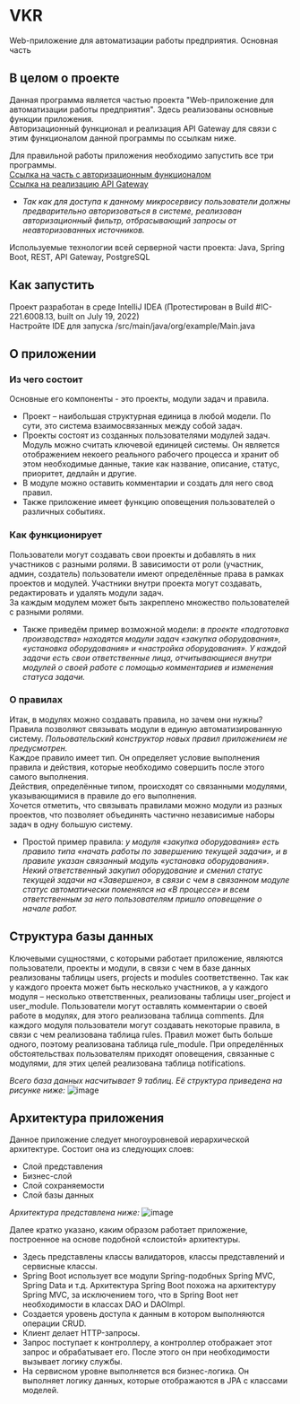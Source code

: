 # VKR
Web-приложение для автоматизации работы предприятия. Основная часть
## В целом о проекте
Данная программа является частью проекта "Web-приложение для автоматизации работы предприятия". Здесь реализованы основные функции приложения.  
Авторизационный функционал и реализация API Gateway для связи с этим функционалом данной программы по ссылкам ниже.  

Для правильной работы приложения необходимо запустить все три программы.  
[Ссылка на часть с авторизационным функционалом](https://github.com/DavrosWho/vkr_auth)  
[Ссылка на реализацию API Gateway](https://github.com/DavrosWho/vkr_api_gateway)  

- _Так как для доступа к данному микросервису пользователи должны предварительно авторизоваться в системе, реализован авторизационный фильтр, 
отбрасывающий запросы от неавторизованных источников._

Используемые технологии всей серверной части проекта: Java, Spring Boot, REST, API Gateway, PostgreSQL
## Как запустить 
Проект разработан в среде IntelliJ IDEA (Протестирован в Build #IC-221.6008.13, built on July 19, 2022)  
Настройте IDE для запуска /src/main/java/org/example/Main.java

## О приложении
### Из чего состоит 
Основные его компоненты - это проекты, модули задач и правила.
- Проект – наибольшая структурная единица в любой модели. По сути, это система взаимосвязанных между собой задач. 
- Проекты состоят из созданных пользователями модулей задач. Модуль можно считать ключевой единицей системы. 
Он является отображением некоего реального рабочего процесса и хранит об этом необходимые данные, такие как название, описание, 
статус, приоритет, дедлайн и другие. 
- В модуле можно оставить комментарии и создать для него свод правил.
- Также приложение имеет функцию оповещения пользователей о различных событиях.

### Как функционирует
Пользователи могут создавать свои проекты и добавлять в них участников с разными ролями. В зависимости от роли (участник, админ, создатель) 
пользователи имеют определённые права в рамках проектов и модулей.
Участники внутри проекта могут создавать, редактировать и удалять модули задач.  
За каждым модулем может быть закреплено множество пользователей с разными ролями.

- Также приведём пример возможной модели: _в проекте «подготовка производства» находятся модули задач «закупка оборудования», «установка оборудования» и 
«настройка оборудования». У каждой задачи есть свои ответственные лица, отчитывающиеся внутри модулей о своей работе с помощью комментариев и изменения 
статуса задачи._

### О правилах
Итак, в модулях можно создавать правила, но зачем они нужны? Правила позволяют связывать модули в единую автоматизированную систему. _Польовательский 
конструктор новых правил приложением не предусмотрен._  
Каждое правило имеет тип. Он определяет условие выполнения правила и действия, которые необходимо совершить после этого самого выполнения.  
Действия, определённые типом, происходят со связанными модулями, указывающимися в правиле до его выполнения.  
Хочется отметить, что связывать правилами можно модули из разных проектов, что позволяет объединять частично независимые наборы задач в одну большую систему. 

- Простой пример правила: _у модуля «закупка оборудования» есть правило типа «начать работы по завершению текущей задачи», и в правиле указан связанный модуль 
«установка оборудования». Некий ответственный закупил оборудование и сменил статус текущей задачи на «Завершено», в связи с чем в связанном модуле статус 
автоматически поменялся на «В процессе» и всем ответственным за него пользователям пришло оповещение о начале работ._


## Структура базы данных 
Ключевыми сущностями, с которыми работает приложение, являются пользователи, проекты и модули, в связи с чем в базе данных реализованы таблицы users, 
projects и modules соответственно. Так как у каждого проекта может быть несколько участников, а у каждого модуля – несколько ответственных, 
реализованы таблицы user_project и user_module. Пользователи могут оставлять комментарии о своей работе в модулях, для этого реализована таблица comments. 
Для каждого модуля пользователи могут создавать некоторые правила, в связи с чем реализована таблица rules. Правил может быть больше одного, поэтому реализована 
таблица rule_module. При определённых обстоятельствах пользователям приходят оповещения, связанные с модулями, для этих целей реализована таблица notifications. 

_Всего база данных насчитывает 9 таблиц. Её структура приведена на рисунке ниже:_
![image](https://github.com/DavrosWho/VKR/assets/71879137/2bdaf325-30d4-482c-88de-06bb69737792)

## Архитектура приложения
Данное приложение следует многоуровневой иерархической архитектуре. Состоит она из следующих слоев:
- Слой представления
- Бизнес-слой
- Слой сохраняемости
- Слой базы данных

_Архитектура представлена ниже:_
![image](https://github.com/DavrosWho/vkr_auth/assets/71879137/d0800a39-a6a1-4fa3-a7b3-0f0122b2dd0d)

Далее кратко указано, каким образом работает приложение, построенное на основе подобной «слоистой» архитектуры.
- Здесь представлены классы валидаторов, классы представлений и сервисные классы.
- Spring Boot использует все модули Spring-подобных Spring MVC, Spring Data и т.д. Архитектура Spring Boot похожа на архитектуру Spring MVC, за исключением того, что в Spring Boot нет необходимости в классах DAO и DAOImpl.
- Создается уровень доступа к данным в котором выполняются операции CRUD.
- Клиент делает HTTP-запросы.
- Запрос поступает к контроллеру, а контроллер отображает этот запрос и обрабатывает его. После этого он при необходимости вызывает логику службы.
- На сервисном уровне выполняется вся бизнес-логика. Он выполняет логику данных, которые отображаются в JPA с классами моделей.
